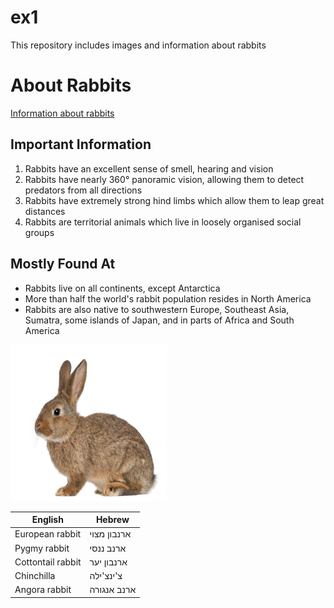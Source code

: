 # ex1
This repository includes images and information about rabbits
# About Rabbits
[Information about rabbits](https://en.wikipedia.org/wiki/Rabbit)
## Important Information
1. Rabbits have an excellent sense of smell, hearing and vision
2. Rabbits have nearly 360° panoramic vision, allowing them to detect predators from all directions
3. Rabbits have extremely strong hind limbs which allow them to leap great distances
4. Rabbits are territorial animals which live in loosely organised social groups
## Mostly Found At
* Rabbits live on all continents, except Antarctica
* More than half the world's rabbit population resides in North America
* Rabbits are also native to southwestern Europe, Southeast Asia, Sumatra, some islands of Japan, and in parts of Africa and South America

<img src="/images/Rabbit-1.jpg" width="250" height="250" margin-right="50">

English | Hebrew
------------ | -------------
European rabbit | ארנבון מצוי
Pygmy rabbit | ארנב ננסי
Cottontail rabbit | ארנבון יער
Chinchilla | צ'ינצ'ילה
Angora rabbit | ארנב אנגורה
